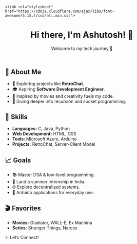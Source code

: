 
    <link rel="stylesheet" href="https://cdnjs.cloudflare.com/ajax/libs/font-awesome/5.15.4/css/all.min.css">
<body>
    <header>
        <h1>Hi there, I'm Ashutosh! 👋</h1>
        <p>Welcome to my tech journey 🌟</p>
    </header>
    <div class="container">
        <div class="card">
            <h2>🌟 About Me</h2>
            <ul>
                <li>🔭 Exploring projects like <strong>RetroChat</strong>.</li>
                <li>🎓 Aspiring <strong>Software Development Engineer</strong>.</li>
                <li>🌌 Inspired by movies and creativity fuels my code.</li>
                <li>🌱 Diving deeper into recursion and socket programming.</li>
            </ul>
        </div>
        <div class="card">
            <h2>🚀 Skills</h2>
            <ul>
                <li><strong>Languages:</strong> C, Java, Python</li>
                <li><strong>Web Development:</strong> HTML, CSS</li>
                <li><strong>Tools:</strong> Microsoft Azure, Arduino</li>
                <li><strong>Projects:</strong> RetroChat, Server-Client Model</li>
            </ul>
        </div>
        <div class="card">
            <h2>📈 Goals</h2>
            <ul>
                <li>📚 Master DSA & low-level programming.</li>
                <li>💼 Land a summer internship in India.</li>
                <li>🌐 Explore decentralized systems.</li>
                <li>🎨 Arduino applications for everyday use.</li>
            </ul>
        </div>
        <div class="card">
            <h2>🎬 Favorites</h2>
            <ul>
                <li><strong>Movies:</strong> Gladiator, WALL-E, Ex Machina</li>
                <li><strong>Series:</strong> Stranger Things, Narcos</li>
            </ul>
        </div>
    </div>
    <footer>
        <p>✨ Let’s Connect!</p>
        <p>
            <a href="https://www.linkedin.com/in/ashutoshv1089/" target="_blank"><i class="fab fa-linkedin"></i></a>
            <a href="https://www.instagram.com/ashutosh_things/" target="_blank"><i class="fab fa-instagram"></i></a>
            <a href="mailto:ashutoshv9648@gmail.com" target="_blank"><i class="fas fa-envelope"></i></a>
        </p>
    </footer>
</body>
</html>
